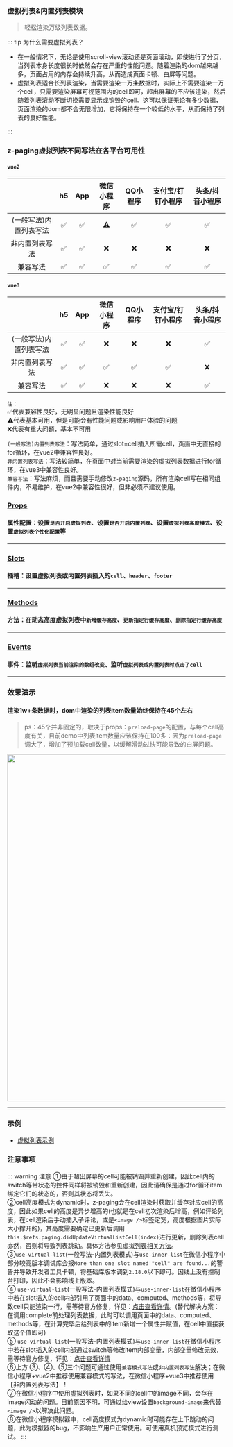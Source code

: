 ### 虚拟列表&内置列表模块 <Badge text="2.2.5"/>
> 轻松渲染万级列表数据。

::: tip 为什么需要虚拟列表？

* <div style="font-size:14px;">在一般情况下，无论是使用scroll-view滚动还是页面滚动，即使进行了分页，当列表本身长度很长时依然会存在严重的性能问题。随着渲染的dom越来越多，页面占用的内存会持续升高，从而造成页面卡顿、白屏等问题。</div>

* <div style="font-size:14px;">虚拟列表适合长列表渲染，当需要渲染一万条数据时，实际上不需要渲染一万个cell，只需要渲染屏幕可视范围内的cell即可，超出屏幕的不应该渲染，然后随着列表滚动不断切换需要显示或销毁的cell。这可以保证无论有多少数据，页面渲染的dom都不会无限增加，它将保持在一个较低的水平，从而保持了列表的良好性能。</div>

:::

### z-paging虚拟列表不同写法在各平台可用性

#### `vue2`

|                        |  h5  | App  | 微信小程序 | QQ小程序 | 支付宝/钉钉小程序 | 头条/抖音小程序 |
| :--------------------: | :--: | :--: | :--------: | :------: | :---------------: | :-------------: |
| (一般写法)内置列表写法 |  ✅   |  ✅   |     ⚠️      |    ✅     |         ✅         |        ✅        |
|     非内置列表写法     |  ✅   |  ✅   |     ❌      |    ❌     |         ❌         |        ❌        |
|        兼容写法        |  ✅   |  ✅   |     ✅      |    ✅     |         ✅         |        ✅        |

#### `vue3`

|                        |  h5  | App  | 微信小程序 | QQ小程序 | 支付宝/钉钉小程序 | 头条/抖音小程序 |
| :--------------------: | :--: | :--: | :--------: | :------: | :---------------: | :-------------: |
| (一般写法)内置列表写法 |  ✅   |  ✅   |     ❌      |    ❌     |         ❌         |        ✅        |
|     非内置列表写法     |  ✅   |  ✅   |     ✅      |    ✅     |         ✅         |        ❌        |
|        兼容写法        |  ✅   |  ✅   |     ❌      |    ❌     |         ❌         |        ✅        |

`注：`  
✅代表兼容性良好，无明显问题且渲染性能良好  
⚠️代表基本可用，但是可能会有性能问题或影响用户体验的问题  
❌代表有重大问题，基本不可用  

`(一般写法)内置列表写法`：写法简单，通过slot=cell插入所需cell，页面中无直接的for循环，在vue2中兼容性良好。  
`非内置列表写法`：写法较简单，在页面中对当前需要渲染的虚拟列表数据进行for循环，在vue3中兼容性良好。  
`兼容写法`：写法麻烦，而且需要手动修改`z-paging`源码，所有渲染cell写在相同组件内，不易维护，在vue2中兼容性很好，但非必须不建议使用。  

### [Props](/api/props/virtual-list.html)
#### 属性配置：设置`是否开启虚拟列表`、设置`是否开启内置列表`、设置`虚拟列表高度模式`、设置`虚拟列表个性化配置`等
***
### [Slots](/api/slot/main.html#虚拟列表-内置列表slot)
#### 插槽：设置虚拟列表或内置列表插入的`cell`、`header`、`footer`
***
### [Methods](/api/methods/main.html#虚拟列表相关方法)
#### 方法：在动态高度虚拟列表中`新增缓存高度`、`更新指定行缓存高度`、`删除指定行缓存高度`
***
### [Events](/api/events/main.html#虚拟列表-内置列表相关事件)
#### 事件：监听`虚拟列表当前渲染的数组改变`、监听`虚拟列表或内置列表时点击了cell`
***

### 效果演示

#### 渲染1w+条数据时，dom中渲染的列表item数量始终保持在45个左右
>ps：45个并非固定的，取决于props：`preload-page`的配置，与每个cell高度有关，目前demo中列表item数量应该保持在100多：因为`preload-page`调大了，增加了预加载cell数量，以缓解滑动过快可能导致的白屏问题。

<img style="width:800px;" src="https://z-paging.zxlee.cn/public/img/z-paging-virtual-list.gif"></img>

***

### 示例
* [虚拟列表示例](../../start/use.html#虚拟列表示例)

### 注意事项
::: warning 注意
①由于超出屏幕的cell可能被销毁并重新创建，因此cell内的switch等带状态的控件同样将被销毁和重新创建，因此请确保是通过for循环item绑定它们的状态的，否则其状态将丢失。  
②cell高度模式为dynamic时，z-paging会在cell渲染时获取并缓存对应cell的高度，因此如果cell的高度是异步增高的(也就是在cell初次渲染后增高，例如评论列表，在cell渲染后手动插入子评论，或是`<image />`标签定宽，高度根据图片实际大小撑开的)，其高度需要确定已更新后调用`this.$refs.paging.didUpdateVirtualListCell(index)`进行更新，删除列表cell亦然，否则将导致列表跳动。具体方法参见[虚拟列表相关方法](/api/methods/main.html#虚拟列表相关方法)。  
③`use-virtual-list`(一般写法-内置列表模式)与`use-inner-list`在微信小程序中部分较高版本调试库会报`More than one slot named "cell" are found...`的警告并导致开发者工具卡顿，将基础库版本调到`2.18.0`以下即可。因线上没有控制台打印，因此不会影响线上版本。  
④ `use-virtual-list`(一般写法-内置列表模式)与`use-inner-list`在微信小程序中若在slot插入的cell内部引用了页面中的data、computed、methods等，将导致cell只能渲染一行，需等待官方修复，详见：[点击查看详情](https://ask.dcloud.net.cn/question/147333)。(替代解决方案：在调用complete前处理列表数据，此时可以调用页面中的data、computed、methods等，在计算完毕后给列表中的item新增一个属性并赋值，在cell中直接获取这个值即可)  
⑤ `use-virtual-list`(一般写法-内置列表模式)与`use-inner-list`在微信小程序中若在slot插入的cell内部通过switch等修改item内部变量，内部变量修改无效，需等待官方修复，详见：[点击查看详情](https://ask.dcloud.net.cn/question/147494)   
⑥上方 ③、④、⑤三个问题可通过使用`兼容模式写法`或`非内置列表写法`解决；在微信小程序+vue2中推荐使用兼容模式的写法，在微信小程序+vue3中推荐使用【非内置列表写法】！  
⑦在微信小程序中使用虚拟列表时，如果不同的cell中的image不同，会存在image闪动的问题。目前原因不明，可通过给view设置`background-image`来代替`<image />`以解决此问题。  
⑧在微信小程序模拟器中，cell高度模式为dynamic时可能存在上下跳动的问题，此为模拟器的bug，不影响生产用户正常使用。可使用真机预览模式进行测试。
:::
